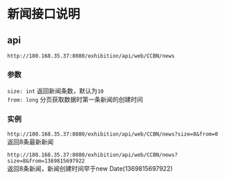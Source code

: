 # 新闻接口说明

## api
`http://180.168.35.37:8080/exhibition/api/web/CCBN/news`
### 参数
`size: int` 返回新闻条数，默认为`10`  
`from: long` 分页获取数据时第一条新闻的创建时间
### 实例
`http://180.168.35.37:8080/exhibition/api/web/CCBN/news?size=8&from=0`  
返回8条最新新闻  

`http://180.168.35.37:8080/exhibition/api/web/CCBN/news?size=8&from=1369815697922`  
返回8条新闻，新闻创建时间早于new Date(1369815697922)
